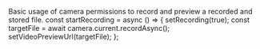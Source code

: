 Basic usage of camera permissions to record and preview a recorded and stored file. 
const startRecording = async () => {
    setRecording(true);
    const targetFile = await camera.current.recordAsync();
    setVideoPreviewUrl(targetFile);
  };
